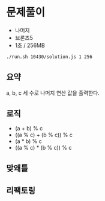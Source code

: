 # 문제풀이

- 나머지
- 브론즈5
- 1초 / 256MB

```bash
./run.sh 10430/solution.js 1 256
```

## 요약

a, b, c 세 수로 나머지 연산 값을 출력한다.

## 로직

- (a + b) % c
- ((a % c) + (b % c)) % c
- (a * b) % c
- ((a % c) * (b % c)) % c

## 맞왜틀

## 리팩토링
